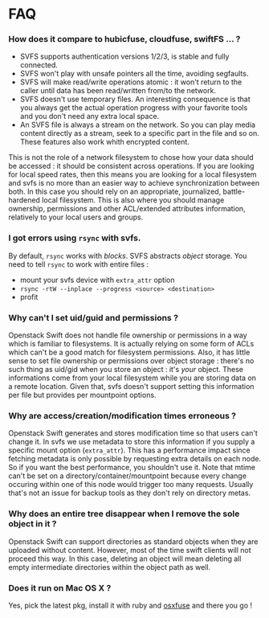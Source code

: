 # FAQ

### How does it compare to hubicfuse, cloudfuse, swiftFS ... ?

* SVFS supports authentication versions 1/2/3, is stable and fully connected.
* SVFS won't play with unsafe pointers all the time, avoiding segfaults.
* SVFS  will make read/write operations atomic : it won't return to the caller
until data has been read/written from/to the network.
* SVFS doesn't use temporary files. An interesting consequence is that you always
get the actual operation progress with your favorite tools and you don't
need any extra local space.
* An SVFS file is always a stream on the network. So you can play media content
directly as a stream, seek to a specific part in the file and so on. These
features also work whith encrypted content.

This is not the role of a network filesystem to chose how your data should be
accessed : it should be consistent across operations. If you are looking for
local speed rates, then this means you are looking for a local filesystem and
svfs is no more than an easier way to achieve synchronization between both. In
this case you should rely on an appropriate, journalized, battle-hardened local
filesystem. This is also where you should manage ownership, permissions and other
ACL/extended attributes information, relatively to your local users and groups.

### I got errors using `rsync` with svfs.

By default, `rsync` works with *blocks*. SVFS abstracts *object* storage.
You need to tell `rsync` to work with entire files :
- mount your svfs device with `extra_attr` option
- `rsync -rtW --inplace --progress <source> <destination>`
- profit

### Why can't I set uid/guid and permissions ?

Openstack Swift does not handle file ownership or permissions in a way which is
familiar to filesystems. It is actually relying on some form of ACLs which can't
be a good match for filesystem permissions. Also, it has little sense to set
file ownership or permissions over object storage : there's no such thing as
uid/gid when you store an object : it's *your* object. These informations come
from your local filesystem while you are storing data on a remote location.
Given that, svfs doesn't support setting this information per file but provides
per mountpoint options.

### Why are access/creation/modification times erroneous ?

Openstack Swift generates and stores modification time so that users can't change
it. In svfs we use metadata to store this information if you supply a specific
mount option (`extra_attr`). This has a performance impact since fetching
metadata is only possible by requesting extra details on each node.
So if you want the best performance, you shouldn't use it. Note that mtime
can't be set on a directory/container/mountpoint because every change occuring
within one of this node would trigger too many requests. Usually that's not an
issue for backup tools as they don't rely on directory metas.

### Why does an entire tree disappear when I remove the sole object in it ?

Openstack Swift can support directories as standard objects when they are
uploaded without content. However, most of the time swift clients will not
proceed this way. In this case, deleting an object will mean deleting all
empty intermediate directories within the object path as well.

### Does it run on Mac OS X ?

Yes, pick the latest pkg, install it with ruby and [osxfuse](https://github.com/osxfuse/osxfuse) and there you go !
